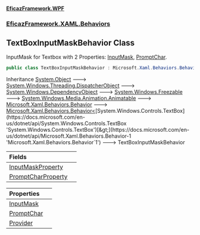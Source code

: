 #### [EficazFramework.WPF](EficazFrameworkWPF.md 'EficazFramework WPF')
### [EficazFramework.XAML.Behaviors](EficazFrameworkWPF.md#EficazFramework.XAML.Behaviors 'EficazFramework.XAML.Behaviors')

## TextBoxInputMaskBehavior Class

InputMask for Textbox with 2 Properties: [InputMask](EficazFramework.XAML.Behaviors/TextBoxInputMaskBehavior/InputMask.md 'EficazFramework.XAML.Behaviors.TextBoxInputMaskBehavior.InputMask'), [PromptChar](EficazFramework.XAML.Behaviors/TextBoxInputMaskBehavior/PromptChar.md 'EficazFramework.XAML.Behaviors.TextBoxInputMaskBehavior.PromptChar').

```csharp
public class TextBoxInputMaskBehavior : Microsoft.Xaml.Behaviors.Behavior<System.Windows.Controls.TextBox>
```

Inheritance [System.Object](https://docs.microsoft.com/en-us/dotnet/api/System.Object 'System.Object') &#129106; [System.Windows.Threading.DispatcherObject](https://docs.microsoft.com/en-us/dotnet/api/System.Windows.Threading.DispatcherObject 'System.Windows.Threading.DispatcherObject') &#129106; [System.Windows.DependencyObject](https://docs.microsoft.com/en-us/dotnet/api/System.Windows.DependencyObject 'System.Windows.DependencyObject') &#129106; [System.Windows.Freezable](https://docs.microsoft.com/en-us/dotnet/api/System.Windows.Freezable 'System.Windows.Freezable') &#129106; [System.Windows.Media.Animation.Animatable](https://docs.microsoft.com/en-us/dotnet/api/System.Windows.Media.Animation.Animatable 'System.Windows.Media.Animation.Animatable') &#129106; [Microsoft.Xaml.Behaviors.Behavior](https://docs.microsoft.com/en-us/dotnet/api/Microsoft.Xaml.Behaviors.Behavior 'Microsoft.Xaml.Behaviors.Behavior') &#129106; [Microsoft.Xaml.Behaviors.Behavior&lt;](https://docs.microsoft.com/en-us/dotnet/api/Microsoft.Xaml.Behaviors.Behavior-1 'Microsoft.Xaml.Behaviors.Behavior`1')[System.Windows.Controls.TextBox](https://docs.microsoft.com/en-us/dotnet/api/System.Windows.Controls.TextBox 'System.Windows.Controls.TextBox')[&gt;](https://docs.microsoft.com/en-us/dotnet/api/Microsoft.Xaml.Behaviors.Behavior-1 'Microsoft.Xaml.Behaviors.Behavior`1') &#129106; TextBoxInputMaskBehavior

| Fields | |
| :--- | :--- |
| [InputMaskProperty](EficazFramework.XAML.Behaviors/TextBoxInputMaskBehavior/InputMaskProperty.md 'EficazFramework.XAML.Behaviors.TextBoxInputMaskBehavior.InputMaskProperty') | |
| [PromptCharProperty](EficazFramework.XAML.Behaviors/TextBoxInputMaskBehavior/PromptCharProperty.md 'EficazFramework.XAML.Behaviors.TextBoxInputMaskBehavior.PromptCharProperty') | |

| Properties | |
| :--- | :--- |
| [InputMask](EficazFramework.XAML.Behaviors/TextBoxInputMaskBehavior/InputMask.md 'EficazFramework.XAML.Behaviors.TextBoxInputMaskBehavior.InputMask') | |
| [PromptChar](EficazFramework.XAML.Behaviors/TextBoxInputMaskBehavior/PromptChar.md 'EficazFramework.XAML.Behaviors.TextBoxInputMaskBehavior.PromptChar') | |
| [Provider](EficazFramework.XAML.Behaviors/TextBoxInputMaskBehavior/Provider.md 'EficazFramework.XAML.Behaviors.TextBoxInputMaskBehavior.Provider') | |
